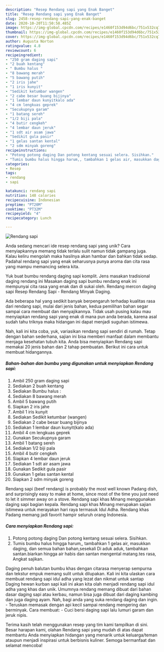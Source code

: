 ```yaml
---
description: "Resep Rendang sapi yang Enak Banget"
title: "Resep Rendang sapi yang Enak Banget"
slug: 2458-resep-rendang-sapi-yang-enak-banget
date: 2020-10-20T11:50:58.485Z
image: https://img-global.cpcdn.com/recipes/e1460f153d94d6bc/751x532cq70/rendang-sapi-foto-resep-utama.jpg
thumbnail: https://img-global.cpcdn.com/recipes/e1460f153d94d6bc/751x532cq70/rendang-sapi-foto-resep-utama.jpg
cover: https://img-global.cpcdn.com/recipes/e1460f153d94d6bc/751x532cq70/rendang-sapi-foto-resep-utama.jpg
author: Augusta Norton
ratingvalue: 4.8
reviewcount: 6
recipeingredient:
- "250 gram daging sapi"
- "2 buah kentang"
- " Bumbu halus "
- "8 bawang merah"
- "5 bawang putih"
- "2 iris jahe"
- "1 iris kunyit"
- "Sedikit ketumbar wangen"
- "2 cabe besar buang bijinya"
- "1 lembar daun kunyitkalo ada"
- "4 cm lengkuas geprek"
- "Secukupnya garam"
- "1 batang sereh"
- "1/2 biji pala"
- "4 butir cengkeh"
- "4 lembar daun jeruk"
- "1 sdt air asam jawa"
- "Sedikit gula pasir"
- "1 gelas santan kental"
- "2 sdm minyak goreng"
recipeinstructions:
- "Potong potong daging Dan potong kentang sesuai selera. Sisihkan."
- "Tumis bumbu halus hingga harum,, tambahkan 1 gelas air, masukkan daging, dan semua bahan bahan,sesekali Di aduk aduk, tambahkan santan.biarkan hingga air habis dan santan mengental matang.tes rasa, Angkat sajikan."
categories:
- Resep
tags:
- rendang
- sapi

katakunci: rendang sapi 
nutrition: 148 calories
recipecuisine: Indonesian
preptime: "PT20M"
cooktime: "PT32M"
recipeyield: "4"
recipecategory: Lunch

---
```



![Rendang sapi](https://img-global.cpcdn.com/recipes/e1460f153d94d6bc/751x532cq70/rendang-sapi-foto-resep-utama.jpg)

Anda sedang mencari ide resep rendang sapi yang unik? Cara menyiapkannya memang tidak terlalu sulit namun tidak gampang juga. Kalau keliru mengolah maka hasilnya akan hambar dan bahkan tidak sedap. Padahal rendang sapi yang enak seharusnya punya aroma dan cita rasa yang mampu memancing selera kita.

Yuk buat bumbu rendang daging sapi komplit. Jens masakan tradisional daging rendang ini Masakan daging sapi bumbu rendang enak ini mempunyai cita rasa yang enak dan di sukai oleh. Rendang mercon daging sapi Resep Rendang Sapi - Rendang Minyak Daging.

Ada beberapa hal yang sedikit banyak berpengaruh terhadap kualitas rasa dari rendang sapi, mulai dari jenis bahan, kedua pemilihan bahan segar sampai cara membuat dan menyajikannya. Tidak usah pusing kalau mau menyiapkan rendang sapi yang enak di mana pun anda berada, karena asal sudah tahu triknya maka hidangan ini dapat menjadi suguhan istimewa.


Nah, kali ini kita coba, yuk, variasikan rendang sapi sendiri di rumah. Tetap dengan bahan sederhana, sajian ini bisa memberi manfaat dalam membantu menjaga kesehatan tubuh kita. Anda bisa menyiapkan Rendang sapi memakai 20 jenis bahan dan 2 tahap pembuatan. Berikut ini cara untuk membuat hidangannya.

<!--inarticleads1-->

##### Bahan-bahan dan bumbu yang digunakan untuk menyiapkan Rendang sapi:

1. Ambil 250 gram daging sapi
1. Sediakan 2 buah kentang
1. Sediakan  Bumbu halus :
1. Sediakan 8 bawang merah
1. Ambil 5 bawang putih
1. Siapkan 2 iris jahe
1. Ambil 1 iris kunyit
1. Sediakan Sedikit ketumbar (wangen)
1. Sediakan 2 cabe besar buang bijinya
1. Sediakan 1 lembar daun kunyit(kalo ada)
1. Ambil 4 cm lengkuas geprek
1. Gunakan Secukupnya garam
1. Ambil 1 batang sereh
1. Sediakan 1/2 biji pala
1. Ambil 4 butir cengkeh
1. Siapkan 4 lembar daun jeruk
1. Sediakan 1 sdt air asam jawa
1. Gunakan Sedikit gula pasir
1. Gunakan 1 gelas santan kental
1. Siapkan 2 sdm minyak goreng


Rendang sapi (beef rendang) is probably the most well known Padang dish, and surprisingly easy to make at home, since most of the time you just need to let it simmer away on a stove. Rendang sapi khas Minang menggunakan daging sapi bagian kepala. Rendang sapi khas Minang merupakan sajian istimewa untuk merayakan hari raya termasuk Idul Adha. Rendang khas Padang memang jadi favorit hampir seluruh orang Indonesia. 

<!--inarticleads2-->

##### Cara menyiapkan Rendang sapi:

1. Potong potong daging Dan potong kentang sesuai selera. Sisihkan.
1. Tumis bumbu halus hingga harum,, tambahkan 1 gelas air, masukkan daging, dan semua bahan bahan,sesekali Di aduk aduk, tambahkan santan.biarkan hingga air habis dan santan mengental matang.tes rasa, Angkat sajikan.


Daging penuh balutan bumbu khas dengan citarasa menyerap sempurna dan tekstur empuk memang sulit untuk dilupakan. Kali ini kita ulaskan cara membuat rendang sapi idul adha yang lezat dan nikmat untuk santap Daging hewan kurban sapi kali ini akan kita olah menjadi rendang sapi idul adha yang khas dan unik. Umumnya rendang memang dibuat dari bahan dasar daging sapi atau kerbau, namun bisa juga dibuat dari daging kambing dan juga daging ayam. Nah, bagi anda yang suka rendang daging dan ingin. - Teruskan memasak dengan api kecil sampai rendang mengering dan berminyak. Cara membuat: - Cuci bersi daging sapi lalu lumuri garam dan jeruk nipis. 

Terima kasih telah menggunakan resep yang tim kami tampilkan di sini. Besar harapan kami, olahan Rendang sapi yang mudah di atas dapat membantu Anda menyiapkan hidangan yang menarik untuk keluarga/teman ataupun menjadi inspirasi untuk berbisnis kuliner. Semoga bermanfaat dan selamat mencoba!
